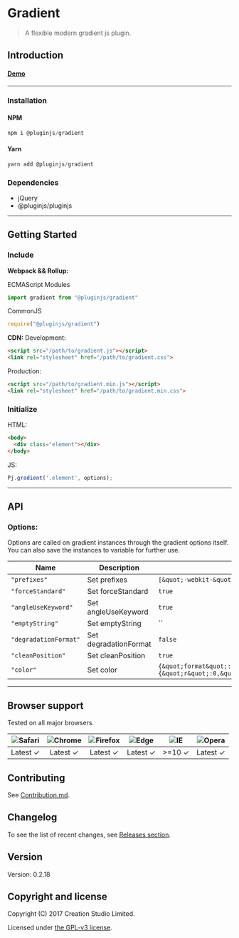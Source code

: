 # Gradient
> A flexible modern gradient js plugin.
## Introduction

#### [Demo]()
---
### Installation

#### NPM
```javascript
npm i @pluginjs/gradient
```
#### Yarn
```javascript
yarn add @pluginjs/gradient
```

### Dependencies
- jQuery
- @pluginjs/pluginjs

---

## Getting Started
### Include
**Webpack && Rollup:**

ECMAScript Modules
```javascript
import gradient from "@pluginjs/gradient"
```

CommonJS
```javascript
require("@pluginjs/gradient")
```

**CDN:**
Development:
```html
<script src="/path/to/gradient.js"></script>
<link rel="stylesheet" href="/path/to/gradient.css">
```
Production:
```html
<script src="/path/to/gradient.min.js"></script>
<link rel="stylesheet" href="/path/to/gradient.min.css">
```

### Initialize
HTML:
```html
<body>
  <div class="element"></div>
</body>
```
JS:
```javascript
Pj.gradient('.element', options);
```
---
## API

### Options:
Options are called on gradient instances through the gradient options itself.
You can also save the instances to variable for further use.

Name | Description | Default
-----|--------------|-----
`"prefixes"` | Set prefixes | `[&quot;-webkit-&quot;,&quot;-moz-&quot;,&quot;-ms-&quot;,&quot;-o-&quot;]`
`"forceStandard"` | Set forceStandard | `true`
`"angleUseKeyword"` | Set angleUseKeyword | `true`
`"emptyString"` | Set emptyString | ``
`"degradationFormat"` | Set degradationFormat | `false`
`"cleanPosition"` | Set cleanPosition | `true`
`"color"` | Set color | `{&quot;format&quot;:false,&quot;hexUseName&quot;:false,&quot;reduceAlpha&quot;:true,&quot;shortenHex&quot;:true,&quot;zeroAlphaAsTransparent&quot;:false,&quot;invalidValue&quot;:{&quot;r&quot;:0,&quot;g&quot;:0,&quot;b&quot;:0,&quot;a&quot;:1}}`




---

## Browser support

Tested on all major browsers.

| <img src="https://raw.githubusercontent.com/alrra/browser-logos/master/src/safari/safari_32x32.png" alt="Safari"> | <img src="https://raw.githubusercontent.com/alrra/browser-logos/master/src/chrome/chrome_32x32.png" alt="Chrome"> | <img src="https://raw.githubusercontent.com/alrra/browser-logos/master/src/firefox/firefox_32x32.png" alt="Firefox"> | <img src="https://raw.githubusercontent.com/alrra/browser-logos/master/src/edge/edge_32x32.png" alt="Edge"> | <img src="https://raw.githubusercontent.com/alrra/browser-logos/master/src/internet-explorer/internet-explorer_32x32.png" alt="IE"> | <img src="https://raw.githubusercontent.com/alrra/browser-logos/master/src/opera/opera_32x32.png" alt="Opera"> |
|:--:|:--:|:--:|:--:|:--:|:--:|
| Latest ✓ | Latest ✓ | Latest ✓ | Latest ✓ | >=10 ✓ | Latest ✓ |

## Contributing
See [Contribution.md](Contribution.md).

## Changelog
To see the list of recent changes, see [Releases section](https://github.com/thecreaction/plugin.js/releases).

## Version
Version: 0.2.18

## Copyright and license
Copyright (C) 2017 Creation Studio Limited.

Licensed under [the GPL-v3 license](LICENSE).